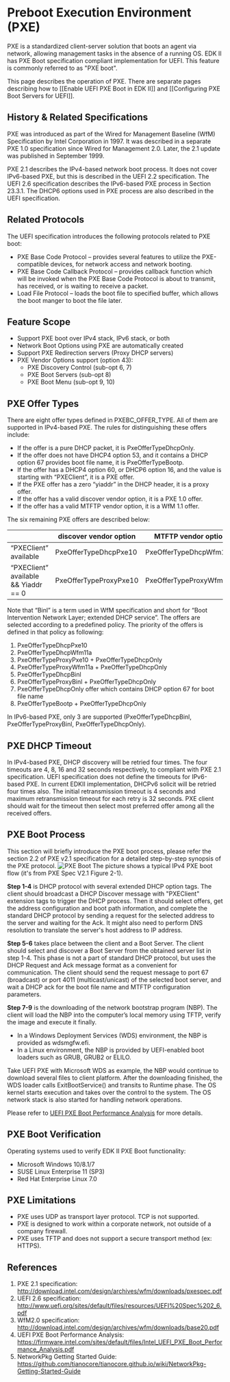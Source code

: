 # Preboot Execution Environment (PXE)

PXE is a standardized client-server solution that boots an agent via network, allowing management tasks in the absence of a running OS. EDK II has PXE Boot specification compliant implementation for UEFI. This feature is commonly referred to as "PXE boot".

This page describes the operation of PXE. There are separate pages describing how to [[Enable UEFI PXE Boot in EDK II]] and [[Configuring PXE Boot Servers for UEFI]].

## History & Related Specifications

PXE was introduced as part of the Wired for Management Baseline (WfM) Specification by Intel Corporation in 1997. It was described in a separate PXE 1.0 specification since Wired for Management 2.0. Later, the 2.1 update was published in September 1999.

PXE 2.1 describes the IPv4-based network boot process. It does not cover IPv6-based PXE, but this is described in the UEFI 2.2 specification. The UEFI 2.6 specification describes the IPv6-based PXE process in Section 23.3.1. The DHCP6 options used in PXE process are also described in the UEFI specification.

## Related Protocols

The UEFI specification introduces the following protocols related to PXE boot:

* PXE Base Code Protocol – provides several features to utilize the PXE-compatible devices, for network access and network booting.
* PXE Base Code Callback Protocol – provides callback function which will be invoked when the PXE Base Code Protocol is about to transmit, has received, or is waiting to receive a packet.
* Load File Protocol – loads the boot file to specified buffer, which allows the boot manger to boot the file later.

## Feature Scope
* Support PXE boot over IPv4 stack, IPv6 stack, or both
* Network Boot Options using PXE are automatically created
* Support PXE Redirection servers (Proxy DHCP servers)
* PXE Vendor Options support (option 43):
  * PXE Discovery Control (sub-opt 6, 7)
  * PXE Boot Servers (sub-opt 8)
  * PXE Boot Menu (sub-opt 9, 10)

## PXE Offer Types

There are eight offer types defined in PXEBC_OFFER_TYPE. All of them are supported in IPv4-based PXE. The rules for distinguishing these offers include:
* If the offer is a pure DHCP packet, it is PxeOfferTypeDhcpOnly.
* If the offer does not have DHCP4 option 53, and it contains a DHCP option 67 provides boot file name, it is PxeOfferTypeBootp.
* If the offer has a DHCP4 option 60, or DHCP6 option 16, and the value is starting with “PXEClient”, it is a PXE offer.
* If the PXE offer has a zero “yiaddr” in the DHCP header, it is a proxy offer.
* If the offer has a valid discover vendor option, it is a PXE 1.0 offer.
* If the offer has a valid MTFTP vendor option, it is a WfM 1.1 offer.

The six remaining PXE offers are described below:

| | discover vendor option | MTFTP vendor option | N/A |
| --- | --- | --- | --- |
| “PXEClient” available  | PxeOfferTypeDhcpPxe10 | PxeOfferTypeDhcpWfm11a | PxeOfferTypeDhcpBinl&nbsp; |
| “PXEClient” available && Yiaddr == 0  | PxeOfferTypeProxyPxe10 | PxeOfferTypeProxyWfm11a | PxeOfferTypeProxyBinl&nbsp; |

Note that “Binl” is a term used in WfM specification and short for “Boot Intervention Network Layer; extended DHCP service”.
The offers are selected according to a predefined policy. The priority of the offers is defined in that policy as following:

1. PxeOfferTypeDhcpPxe10
2. PxeOfferTypeDhcpWfm11a
3. PxeOfferTypeProxyPxe10 + PxeOfferTypeDhcpOnly
4. PxeOfferTypeProxyWfm11a + PxeOfferTypeDhcpOnly
5. PxeOfferTypeDhcpBinl
6. PxeOfferTypeProxyBinl + PxeOfferTypeDhcpOnly
7. PxeOfferTypeDhcpOnly offer which contains DHCP option 67 for boot file name
8. PxeOfferTypeBootp + PxeOfferTypeDhcpOnly

In IPv6-based PXE, only 3 are supported (PxeOfferTypeDhcpBinl, PxeOfferTypeProxyBinl, PxeOfferTypeDhcpOnly).

## PXE DHCP Timeout

In IPv4-based PXE, DHCP discovery will be retried four times. The four timeouts are 4, 8, 16 and 32 seconds respectively, to compliant with PXE 2.1 specification. UEFI specification does not define the timeouts for IPv6-based PXE. In current EDKII implementation, DHCPv6 solicit will be retried four times also. The initial retransmission timeout is 4 seconds and maximum retransmission timeout for each retry is 32 seconds. PXE client should wait for the timeout then select most preferred offer among all the received offers.

## PXE Boot Process

This section will briefly introduce the PXE boot process, please refer the section 2.2 of PXE v2.1 specification for a detailed step-by-step synopsis of the PXE protocol.
![PXE Boot](https://github.com/tianocore/tianocore.github.io/wiki/Projects/NetworkPkg/Images/PXE_Boot.png "PXE BOOT (PXE Spec V2.1 Figure 2-1)")
The picture shows a typical IPv4 PXE boot flow (it's from PXE Spec V2.1 Figure 2-1).

**Step 1-4** is DHCP protocol with several extended DHCP option tags. The client should broadcast a DHCP Discover message with "PXEClient" extension tags to trigger the DHCP process. Then it should select offers, get the address configuration and boot path information, and complete the standard DHCP protocol by sending a request for the selected address to the server and waiting for the Ack. It might also need to perform DNS resolution to translate the server's host address to IP address.

**Step 5-6** takes place between the client and a Boot Server. The client should select and discover a Boot Server from the obtained server list in step 1-4. This phase is not a part of standard DHCP protocol, but uses the DHCP Request and Ack message format as a convenient for communication. The client should send the request message to port 67 (broadcast) or port 4011 (multicast/unicast) of the selected boot server, and wait a DHCP ack for the boot file name and MTFTP configuration parameters.

**Step 7-9** is the downloading of the network bootstrap program (NBP). The client will load the NBP into the computer’s local memory using TFTP, verify the image and execute it finally.
* In a Windows Deployment Services (WDS) environment, the NBP is provided as wdsmgfw.efi.
* In a Linux environment, the NBP is provided by UEFI-enabled boot loaders such as GRUB, GRUB2 or ELILO.

Take UEFI PXE with Microsoft WDS as example, the NBP would continue to download several files to client platform. After the downloading finished, the WDS loader calls ExitBootService() and transits to Runtime phase. The OS kernel starts execution and takes over the control to the system. The OS network stack is also started for handling network operations.

Please refer to [UEFI PXE Boot Performance Analysis](https://firmware.intel.com/sites/default/files/Intel_UEFI_PXE_Boot_Performance_Analysis.pdf) for more details.

## PXE Boot Verification

Operating systems used to verify EDK II PXE Boot functionality:

* Microsoft Windows 10/8.1/7
* SUSE Linux Enterprise 11 (SP3)
* Red Hat Enterprise Linux 7.0

## PXE Limitations

* PXE uses UDP as transport layer protocol. TCP is not supported.
* PXE is designed to work within a corporate network, not outside of a company firewall.
* PXE uses TFTP and does not support a secure transport method (ex: HTTPS).

## References

1. PXE 2.1 specification: http://download.intel.com/design/archives/wfm/downloads/pxespec.pdf
2. UEFI 2.6 specification: http://www.uefi.org/sites/default/files/resources/UEFI%20Spec%202_6.pdf
3. WfM2.0 specification: http://download.intel.com/design/archives/wfm/downloads/base20.pdf
4. UEFI PXE Boot Performance Analysis: https://firmware.intel.com/sites/default/files/Intel_UEFI_PXE_Boot_Performance_Analysis.pdf
5. NetworkPkg Getting Started Guide: https://github.com/tianocore/tianocore.github.io/wiki/NetworkPkg-Getting-Started-Guide
